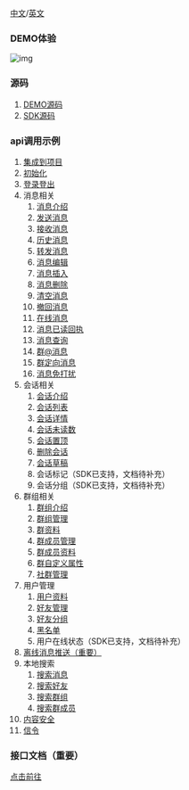 [中文](https://github.com/TencentCloud/TIMSDK/blob/master/Flutter/IMSDK/im-flutter-plugin/tencent_im_sdk_plugin/README.md)/[英文](https://github.com/TencentCloud/TIMSDK/blob/master/Flutter/IMSDK/im-flutter-plugin/tencent_im_sdk_plugin/README_EN.md)

### DEMO体验

![img](https://qcloudimg.tencent-cloud.cn/raw/ca2aaff551410c74fce48008c771b9f6.png)

### 源码

1. [DEMO源码](https://github.com/TencentCloud/TIMSDK/tree/master/Flutter/Demo/im-flutter-uikit)
2. [SDK源码](https://github.com/TencentCloud/TIMSDK/tree/master/Flutter/IMSDK/im-flutter-plugin/tencent_im_sdk_plugin)

### api调用示例

1. [集成到项目](https://cloud.tencent.com/document/product/269/75286) 
2. [初始化](https://cloud.tencent.com/document/product/269/75293)
3. [登录登出](https://cloud.tencent.com/document/product/269/75296)
4. 消息相关
   1. [消息介绍](https://cloud.tencent.com/document/product/269/75674)
   2. [发送消息](https://cloud.tencent.com/document/product/269/75317)
   3. [接收消息](https://cloud.tencent.com/document/product/269/75320)
   4. [历史消息](https://cloud.tencent.com/document/product/269/75323)
   5. [转发消息](https://cloud.tencent.com/document/product/269/75326)
   6. [消息编辑](https://cloud.tencent.com/document/product/269/75329)
   7. [消息插入](https://cloud.tencent.com/document/product/269/75331)
   8. [消息删除](https://cloud.tencent.com/document/product/269/75334)
   9. [清空消息](https://cloud.tencent.com/document/product/269/75336)
   10. [撤回消息](https://cloud.tencent.com/document/product/269/75339)
   11. [在线消息](https://cloud.tencent.com/document/product/269/75342)
   12. [消息已读回执](https://cloud.tencent.com/document/product/269/75345)
   13. [消息查询](https://cloud.tencent.com/document/product/269/75347)
   14. [群@消息](https://cloud.tencent.com/document/product/269/75350)
   15. [群定向消息](https://cloud.tencent.com/document/product/269/75352)
   16. [消息免打扰](https://cloud.tencent.com/document/product/269/75355)
5. 会话相关
   1. [会话介绍](https://cloud.tencent.com/document/product/269/75365)
   2. [会话列表](https://cloud.tencent.com/document/product/269/75368)
   3. [会话详情](https://cloud.tencent.com/document/product/269/75371)
   4. [会话未读数](https://cloud.tencent.com/document/product/269/75374)
   5. [会话置顶](https://cloud.tencent.com/document/product/269/75377)
   6. [删除会话](https://cloud.tencent.com/document/product/269/75380)
   7. [会话草稿](https://cloud.tencent.com/document/product/269/75382)
   8. 会话标记（SDK已支持，文档待补充）
   9. 会话分组（SDK已支持，文档待补充）
6. 群组相关
   1. [群组介绍](https://cloud.tencent.com/document/product/269/75697)
   2. [群组管理](https://cloud.tencent.com/document/product/269/75396)
   3. [群资料](https://cloud.tencent.com/document/product/269/75399)
   4. [群成员管理](https://cloud.tencent.com/document/product/269/75402)
   5. [群成员资料](https://cloud.tencent.com/document/product/269/75405)
   6. [群自定义属性](https://cloud.tencent.com/document/product/269/75408)
   7. [社群管理](https://cloud.tencent.com/document/product/269/75411)
7. 用户管理
   1. [用户资料](https://cloud.tencent.com/document/product/269/75418)
   2. [好友管理](https://cloud.tencent.com/document/product/269/75421)
   3. [好友分组](https://cloud.tencent.com/document/product/269/75424)
   4. [黑名单](https://cloud.tencent.com/document/product/269/75427)
   5. 用户在线状态（SDK已支持，文档待补充）
8. [离线消息推送（重要）](https://cloud.tencent.com/document/product/269/75430)
9. 本地搜索
   1. [搜索消息](https://cloud.tencent.com/document/product/269/75438)
   2. [搜索好友](https://cloud.tencent.com/document/product/269/75440)
   3. [搜索群组](https://cloud.tencent.com/document/product/269/75442)
   4. [搜索群成员](https://cloud.tencent.com/document/product/269/75444)
10. [内容安全](https://cloud.tencent.com/document/product/269/79139)
11. [信令](https://cloud.tencent.com/document/product/269/75448)

### 接口文档（重要）

[点击前往](https://comm.qq.com/im/doc/flutter/index.html)
